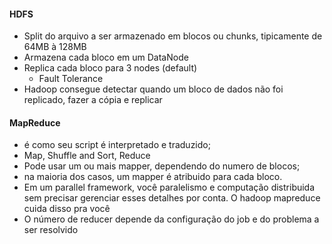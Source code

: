#### HDFS
- Split do arquivo a ser armazenado em blocos ou chunks, tipicamente de 64MB à 128MB
- Armazena cada bloco em um DataNode
- Replica cada bloco para 3 nodes (default)
  - Fault Tolerance
- Hadoop consegue detectar quando um bloco de dados não foi replicado, fazer a cópia e replicar
#### MapReduce
  - é como seu script é interpretado e traduzido;
  - Map, Shuffle and Sort, Reduce
  - Pode usar um ou mais mapper, dependendo do numero de blocos;
  - na maioria dos casos, um mapper é atribuido para cada bloco.
  - Em um parallel framework, você paralelismo e computação distribuida sem precisar gerenciar esses detalhes por conta. O hadoop mapreduce cuida disso pra você
  - O número de reducer depende da configuração do job e do problema a ser resolvido
  
